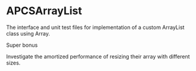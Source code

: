 # APCSArrayList
The interface and unit test files for implementation of a custom ArrayList class using Array.




Super bonus

Investigate the amortized performance of resizing their array with different sizes.
